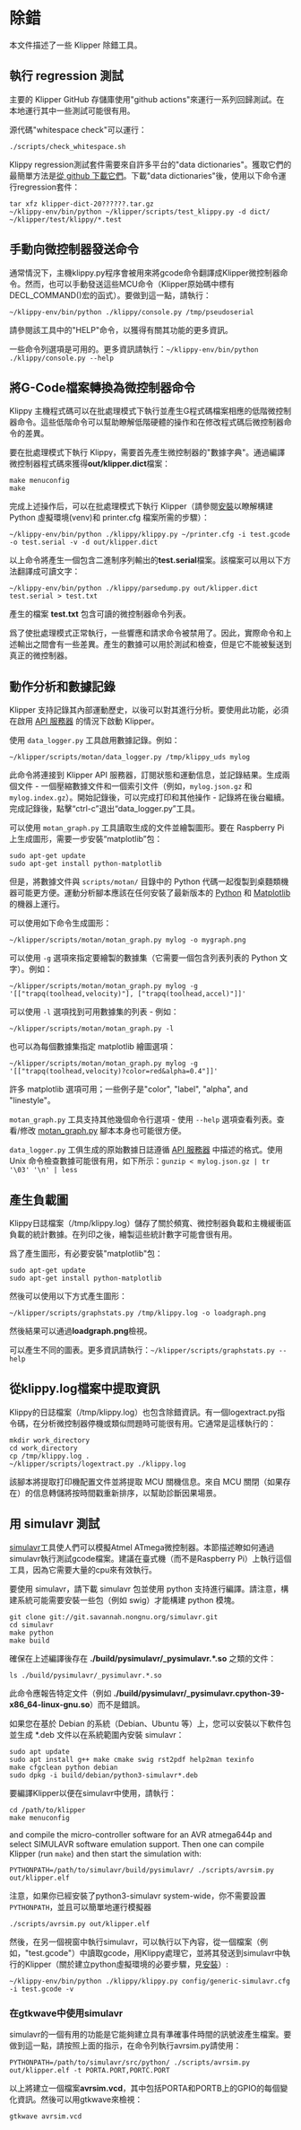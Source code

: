 # 除錯

本文件描述了一些 Klipper 除錯工具。

## 執行 regression 測試

主要的 Klipper GitHub 存儲庫使用"github actions"來運行一系列回歸測試。在本地運行其中一些測試可能很有用。

源代碼"whitespace check"可以運行：

```
./scripts/check_whitespace.sh
```

Klippy regression測試套件需要來自許多平台的"data dictionaries"。獲取它們的最簡單方法是[從 github 下載它們](https://github.com/Klipper3d/klipper/issues/1438)。下載"data dictionaries"後，使用以下命令運行regression套件：

```
tar xfz klipper-dict-20??????.tar.gz
~/klippy-env/bin/python ~/klipper/scripts/test_klippy.py -d dict/ ~/klipper/test/klippy/*.test
```

## 手動向微控制器發送命令

通常情況下，主機klippy.py程序會被用來將gcode命令翻譯成Klipper微控制器命令。然而，也可以手動發送這些MCU命令（Klipper原始碼中標有DECL_COMMAND()宏的函式）。要做到這一點，請執行：

```
~/klippy-env/bin/python ./klippy/console.py /tmp/pseudoserial
```

請參閱該工具中的"HELP"命令，以獲得有關其功能的更多資訊。

一些命令列選項是可用的。更多資訊請執行：`~/klippy-env/bin/python ./klippy/console.py --help`

## 將G-Code檔案轉換為微控制器命令

Klippy 主機程式碼可以在批處理模式下執行並產生G程式碼檔案相應的低階微控制器命令。這些低階命令可以幫助瞭解低階硬體的操作和在修改程式碼后微控制器命令的差異。

要在批處理模式下執行 Klippy，需要首先產生微控制器的"數據字典"。通過編譯微控制器程式碼來獲得**out/klipper.dict**檔案：

```
make menuconfig
make
```

完成上述操作后，可以在批處理模式下執行 Klipper（請參閱[安裝](Installation.md)以瞭解構建 Python 虛擬環境(venv)和 printer.cfg 檔案所需的步驟）：

```
~/klippy-env/bin/python ./klippy/klippy.py ~/printer.cfg -i test.gcode -o test.serial -v -d out/klipper.dict
```

以上命令將產生一個包含二進制序列輸出的**test.serial**檔案。該檔案可以用以下方法翻譯成可讀文字：

```
~/klippy-env/bin/python ./klippy/parsedump.py out/klipper.dict test.serial > test.txt
```

產生的檔案 **test.txt** 包含可讀的微控制器命令列表。

爲了使批處理模式正常執行，一些響應和請求命令被禁用了。因此，實際命令和上述輸出之間會有一些差異。產生的數據可以用於測試和檢查，但是它不能被髮送到真正的微控制器。

## 動作分析和數據記錄

Klipper 支持記錄其內部運動歷史，以後可以對其進行分析。要使用此功能，必須在啟用 [API 服務器](API_Server.md) 的情況下啟動 Klipper。

使用 `data_logger.py` 工具啟用數據記錄。例如：

```
~/klipper/scripts/motan/data_logger.py /tmp/klippy_uds mylog
```

此命令將連接到 Klipper API 服務器，訂閱狀態和運動信息，並記錄結果。生成兩個文件 - 一個壓縮數據文件和一個索引文件（例如，`mylog.json.gz` 和 `mylog.index.gz`）。開始記錄後，可以完成打印和其他操作 - 記錄將在後台繼續。完成記錄後，點擊“ctrl-c”退出“data_logger.py”工具。

可以使用 `motan_graph.py` 工具讀取生成的文件並繪製圖形。要在 Raspberry Pi 上生成圖形，需要一步安裝“matplotlib”包：

```
sudo apt-get update
sudo apt-get install python-matplotlib
```

但是，將數據文件與 `scripts/motan/` 目錄中的 Python 代碼一起復製到桌麵類機器可能更方便。運動分析腳本應該在任何安裝了最新版本的 [Python](https://python.org) 和 [Matplotlib](https://matplotlib.org/) 的機器上運行。

可以使用如下命令生成圖形：

```
~/klipper/scripts/motan/motan_graph.py mylog -o mygraph.png
```

可以使用 `-g` 選項來指定要繪製的數據集（它需要一個包含列表列表的 Python 文字）。例如：

```
~/klipper/scripts/motan/motan_graph.py mylog -g '[["trapq(toolhead,velocity)"], ["trapq(toolhead,accel)"]]'
```

可以使用 `-l` 選項找到可用數據集的列表 - 例如：

```
~/klipper/scripts/motan/motan_graph.py -l
```

也可以為每個數據集指定 matplotlib 繪圖選項：

```
~/klipper/scripts/motan/motan_graph.py mylog -g '[["trapq(toolhead,velocity)?color=red&alpha=0.4"]]'
```

許多 matplotlib 選項可用；一些例子是"color", "label", "alpha", and "linestyle"。

`motan_graph.py` 工具支持其他幾個命令行選項 - 使用 `--help` 選項查看列表。查看/修改 [motan_graph.py](../scripts/motan/motan_graph.py) 腳本本身也可能很方便。

`data_logger.py` 工俱生成的原始數據日誌遵循 [API 服務器](API_Server.md) 中描述的格式。使用 Unix 命令檢查數據可能很有用，如下所示：`gunzip < mylog.json.gz | tr '\03' '\n' | less`

## 產生負載圖

Klippy日誌檔案（/tmp/klippy.log）儲存了關於頻寬、微控制器負載和主機緩衝區負載的統計數據。在列印之後，繪製這些統計數字可能會很有用。

爲了產生圖形，有必要安裝"matplotlib"包：

```
sudo apt-get update
sudo apt-get install python-matplotlib
```

然後可以使用以下方式產生圖形：

```
~/klipper/scripts/graphstats.py /tmp/klippy.log -o loadgraph.png
```

然後結果可以通過**loadgraph.png**檢視。

可以產生不同的圖表。更多資訊請執行：`~/klipper/scripts/graphstats.py --help`

## 從klippy.log檔案中提取資訊

Klippy的日誌檔案（/tmp/klippy.log）也包含除錯資訊。有一個logextract.py指令碼，在分析微控制器停機或類似問題時可能很有用。它通常是這樣執行的：

```
mkdir work_directory
cd work_directory
cp /tmp/klippy.log .
~/klipper/scripts/logextract.py ./klippy.log
```

該腳本將提取打印機配置文件並將提取 MCU 關機信息。來自 MCU 關閉（如果存在）的信息轉儲將按時間戳重新排序，以幫助診斷因果場景。

## 用 simulavr 測試

[simulavr](http://www.nongnu.org/simulavr/)工具使人們可以模擬Atmel ATmega微控制器。本節描述瞭如何通過simulavr執行測試gcode檔案。建議在臺式機（而不是Raspberry Pi）上執行這個工具，因為它需要大量的cpu來有效執行。

要使用 simulavr，請下載 simulavr 包並使用 python 支持進行編譯。請注意，構建系統可能需要安裝一些包（例如 swig）才能構建 python 模塊。

```
git clone git://git.savannah.nongnu.org/simulavr.git
cd simulavr
make python
make build
```

確保在上述編譯後存在 **./build/pysimulavr/_pysimulavr.*.so** 之類的文件：

```
ls ./build/pysimulavr/_pysimulavr.*.so
```

此命令應報告特定文件（例如 **./build/pysimulavr/_pysimulavr.cpython-39-x86_64-linux-gnu.so**）而不是錯誤。

如果您在基於 Debian 的系統（Debian、Ubuntu 等）上，您可以安裝以下軟件包並生成 *.deb 文件以在系統範圍內安裝 simulavr：

```
sudo apt update
sudo apt install g++ make cmake swig rst2pdf help2man texinfo
make cfgclean python debian
sudo dpkg -i build/debian/python3-simulavr*.deb
```

要編譯Klipper以便在simulavr中使用，請執行：

```
cd /path/to/klipper
make menuconfig
```

and compile the micro-controller software for an AVR atmega644p and select SIMULAVR software emulation support. Then one can compile Klipper (run `make`) and then start the simulation with:

```
PYTHONPATH=/path/to/simulavr/build/pysimulavr/ ./scripts/avrsim.py out/klipper.elf
```

注意，如果你已經安裝了python3-simulavr system-wide，你不需要設置`PYTHONPATH`，並且可以簡單地運行模擬器

```
./scripts/avrsim.py out/klipper.elf
```

然後，在另一個視窗中執行simulavr，可以執行以下內容，從一個檔案（例如，"test.gcode"）中讀取gcode，用Klippy處理它，並將其發送到simulavr中執行的Klipper（關於建立python虛擬環境的必要步驟，見[安裝](Installation.md)）:

```
~/klippy-env/bin/python ./klippy/klippy.py config/generic-simulavr.cfg -i test.gcode -v
```

### 在gtkwave中使用simulavr

simulavr的一個有用的功能是它能夠建立具有準確事件時間的訊號波產生檔案。要做到這一點，請按照上面的指示，在命令列執行avrsim.py請使用：

```
PYTHONPATH=/path/to/simulavr/src/python/ ./scripts/avrsim.py out/klipper.elf -t PORTA.PORT,PORTC.PORT
```

以上將建立一個檔案**avrsim.vcd**，其中包括PORTA和PORTB上的GPIO的每個變化資訊。然後可以用gtkwave來檢視：

```
gtkwave avrsim.vcd
```
